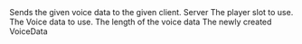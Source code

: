 <function name="CreateVoiceData" parent="voicechat" type="libraryfunc">
	<description>
		Sends the given voice data to the given client.
	</description>
	<realm>Server</realm>
	<args>
		<arg name="plySlot" type="number" default="0">The player slot to use.</arg>
		<arg name="data" type="string" default="NULL">The Voice data to use.</arg>
		<arg name="length" type="number" default="0">The length of the voice data</arg>
	</args>
	<rets>
		<ret name="voiceData" type="VoiceData">The newly created VoiceData</ret>
	</rets>
</function>